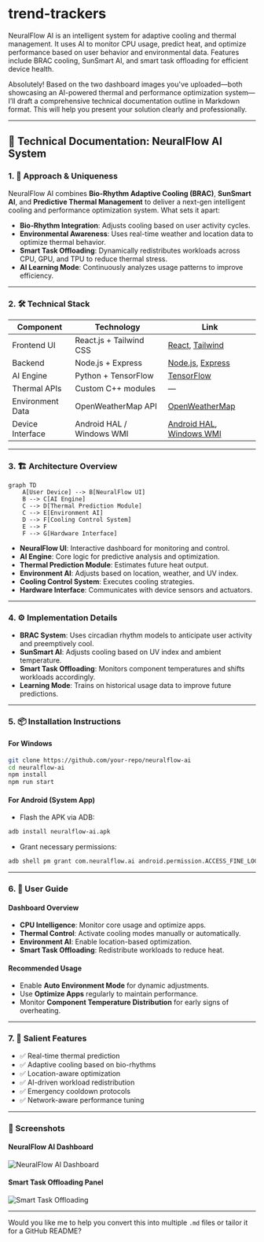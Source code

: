 # trend-trackers
NeuralFlow AI is an intelligent system for adaptive cooling and thermal management. It uses AI to monitor CPU usage, predict heat, and optimize performance based on user behavior and environmental data. Features include BRAC cooling, SunSmart AI, and smart task offloading for efficient device health.

Absolutely! Based on the two dashboard images you've uploaded—both showcasing an AI-powered thermal and performance optimization system—I’ll draft a comprehensive technical documentation outline in Markdown format. This will help you present your solution clearly and professionally.

---

## 📘 Technical Documentation: NeuralFlow AI System

### 1. 🧠 Approach & Uniqueness

NeuralFlow AI combines **Bio-Rhythm Adaptive Cooling (BRAC)**, **SunSmart AI**, and **Predictive Thermal Management** to deliver a next-gen intelligent cooling and performance optimization system. What sets it apart:

- **Bio-Rhythm Integration**: Adjusts cooling based on user activity cycles.
- **Environmental Awareness**: Uses real-time weather and location data to optimize thermal behavior.
- **Smart Task Offloading**: Dynamically redistributes workloads across CPU, GPU, and TPU to reduce thermal stress.
- **AI Learning Mode**: Continuously analyzes usage patterns to improve efficiency.

---

### 2. 🛠 Technical Stack

| Component | Technology | Link |
|----------|------------|------|
| Frontend UI | React.js + Tailwind CSS | [React](https://reactjs.org), [Tailwind](https://tailwindcss.com) |
| Backend | Node.js + Express | [Node.js](https://nodejs.org), [Express](https://expressjs.com) |
| AI Engine | Python + TensorFlow | [TensorFlow](https://www.tensorflow.org) |
| Thermal APIs | Custom C++ modules | — |
| Environment Data | OpenWeatherMap API | [OpenWeatherMap](https://openweathermap.org/api) |
| Device Interface | Android HAL / Windows WMI | [Android HAL](https://source.android.com/devices/hal), [Windows WMI](https://learn.microsoft.com/en-us/windows/win32/wmisdk/wmi-start-page) |

---

### 3. 🏗 Architecture Overview

```mermaid
graph TD
    A[User Device] --> B[NeuralFlow UI]
    B --> C[AI Engine]
    C --> D[Thermal Prediction Module]
    C --> E[Environment AI]
    D --> F[Cooling Control System]
    E --> F
    F --> G[Hardware Interface]
```

- **NeuralFlow UI**: Interactive dashboard for monitoring and control.
- **AI Engine**: Core logic for predictive analysis and optimization.
- **Thermal Prediction Module**: Estimates future heat output.
- **Environment AI**: Adjusts based on location, weather, and UV index.
- **Cooling Control System**: Executes cooling strategies.
- **Hardware Interface**: Communicates with device sensors and actuators.

---

### 4. ⚙️ Implementation Details

- **BRAC System**: Uses circadian rhythm models to anticipate user activity and preemptively cool.
- **SunSmart AI**: Adjusts cooling based on UV index and ambient temperature.
- **Smart Task Offloading**: Monitors component temperatures and shifts workloads accordingly.
- **Learning Mode**: Trains on historical usage data to improve future predictions.

---

### 5. 📦 Installation Instructions

#### For Windows
```bash
git clone https://github.com/your-repo/neuralflow-ai
cd neuralflow-ai
npm install
npm run start
```

#### For Android (System App)
- Flash the APK via ADB:
```bash
adb install neuralflow-ai.apk
```
- Grant necessary permissions:
```bash
adb shell pm grant com.neuralflow.ai android.permission.ACCESS_FINE_LOCATION
```

---

### 6. 📖 User Guide

#### Dashboard Overview
- **CPU Intelligence**: Monitor core usage and optimize apps.
- **Thermal Control**: Activate cooling modes manually or automatically.
- **Environment AI**: Enable location-based optimization.
- **Smart Task Offloading**: Redistribute workloads to reduce heat.

#### Recommended Usage
- Enable **Auto Environment Mode** for dynamic adjustments.
- Use **Optimize Apps** regularly to maintain performance.
- Monitor **Component Temperature Distribution** for early signs of overheating.

---

### 7. 🌟 Salient Features

- ✅ Real-time thermal prediction
- ✅ Adaptive cooling based on bio-rhythms
- ✅ Location-aware optimization
- ✅ AI-driven workload redistribution
- ✅ Emergency cooldown protocols
- ✅ Network-aware performance tuning

---

### 📸 Screenshots

#### NeuralFlow AI Dashboard  
![NeuralFlow AI Dashboard](upload-image-placeholder)

#### Smart Task Offloading Panel  
![Smart Task Offloading](upload-image-placeholder)

---

Would you like me to help you convert this into multiple `.md` files or tailor it for a GitHub README?

